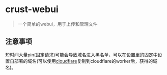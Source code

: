 # crust-webui
> 一个简单的webui，用于上传和管理文件

## 注意事项
短时间大量pin(固定请求)可能会导致域名进入黑名单，可以在设置里的固定中设置自部署的域名(可以使用[cloudflare](./cloudflare.js)复制到cloudflare的worker后，获得的域名)。
